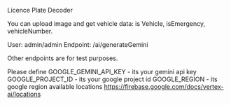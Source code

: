 Licence Plate Decoder

You can upload image and get vehicle data: is Vehicle, isEmergency, vehicleNumber.

User: admin/admin
Endpoint: /ai/generateGemini

Other endpoints are for test purposes.

Please define
GOOGLE_GEMINI_API_KEY - its your gemini api key
GOOGLE_PROJECT_ID - its your google project id
GOOGLE_REGION - its google region
available locations https://firebase.google.com/docs/vertex-ai/locations